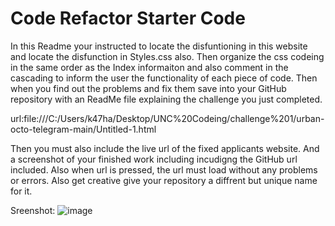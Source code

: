 # Code Refactor Starter Code
In this Readme your instructed to locate the disfuntioning in this website and locate the disfunction in Styles.css also. Then organize the css codeing in the same order as the Index informaiton and also comment in the cascading to inform the user the functionality of each piece  of code. Then when you find out the problems and fix them save into your GitHub repository with an ReadMe file explaining the challenge you just completed.








url:file:///C:/Users/k47ha/Desktop/UNC%20Codeing/challenge%201/urban-octo-telegram-main/Untitled-1.html

Then you must also include the live url of the fixed applicants website. And a screenshot of your finished work including incudigng the GitHub url included. Also when url is pressed, the url must load without any problems or errors. Also get creative give your repository a diffrent but unique name for it.

Sreenshot:
![image](https://user-images.githubusercontent.com/93100015/143735031-b8630fb9-d5d7-45d9-bc7d-b740932aefec.png)
